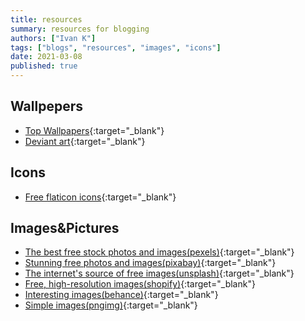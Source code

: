 ```yaml
---
title: resources
summary: resources for blogging
authors: ["Ivan K"]
tags: ["blogs", "resources", "images", "icons"]
date: 2021-03-08
published: true
---
```


## Wallpepers

- [Top Wallpapers][top-wallpapers]{:target="_blank"}
- [Deviant art][deviant-art]{:target="_blank"}

## Icons

- [Free flaticon icons][flaticon-icons]{:target="_blank"}

## Images&Pictures

- [The best free stock photos and images(pexels)][pexels]{:target="_blank"}
- [Stunning free photos and images(pixabay)][pixabay]{:target="_blank"}
- [The internet's source of free images(unsplash)][unsplash]{:target="_blank"}
- [Free, high-resolution images(shopify)][shopify-images]{:target="_blank"}
- [Interesting images(behance)][behance]{:target="_blank"}
- [Simple images(pngimg)](https://pngimg.com){:target="_blank"}

<!-- resouce links -->
[top-wallpapers]: https://wallhaven.cc/toplist
[deviant-art]: https://www.deviantart.com
[flaticon-icons]: https://www.flaticon.com
[pexels]: https://www.pexels.com
[pixabay]: https://pixabay.com
[unsplash]: https://unsplash.com
[shopify-images]: https://burst.shopify.com
[behance]: www.behance.net/gallery
